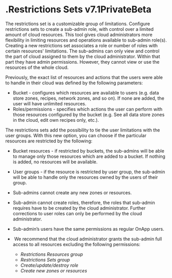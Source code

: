 # .Restrictions Sets v7.1PrivateBeta

The restrictions set is a customizable group of limitations. Configure restrictions sets to create a sub-admin role, with control over a limited amount of cloud resources. This tool gives cloud administrators more flexibility in limiting resources and operations available to sub-admin role(s). Creating a new restrictions set associates a role or number of roles with certain resources' limitations. The sub-admins can only view and control the part of cloud assigned to them by the cloud administrator. Within that part they have admin permissions. However, they cannot view or use the resources of the whole cloud.

Previously, the exact list of resources and actions that the users were able to handle in their cloud was defined by the following parameters:

-   Bucket - configures which resources are available to users (e.g. data store zones, recipes, network zones, and so on). If none are added, the user will have unlimited resources.
-   Roles/permissions - specifies which actions the user can perform with those resources configured by the bucket (e.g. See all data store zones in the cloud, edit own recipes only, etc.).

The restrictions sets add the possibility to tie the user limitations with the user groups. With this new option, you can choose if the particular resources are restricted by the following:

-   Bucket resources - if restricted by buckets, the sub-admins will be able to manage only those resources which are added to a bucket. If nothing is added, no resources will be available.
-   User groups - if the resource is restricted by user group, the sub-admin will be able to handle only the resources owned by the users of their group. 

-   Sub-admins cannot create any new zones or resources.
-   Sub-admin cannot create roles, therefore, the roles that sub-admin requires have to be created by the cloud administrator. Further corrections to user roles can only be performed by the cloud administrator.
-   Sub-admin’s users have the same permissions as regular OnApp users.

-    We recommend that the cloud administrator grants the sub-admin full access to all resources excluding the following permissions:  
    -   *Restrictions Resources group*
    -   *Restrictions Sets group*
    -   *Create/update/destroy role*
    -   *Create new zones or resources*


